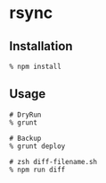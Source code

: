 rsync
=====

## Installation

```
% npm install
```


## Usage

```
# DryRun
% grunt

# Backup
% grunt deploy
```

```
# zsh diff-filename.sh
% npm run diff
```
